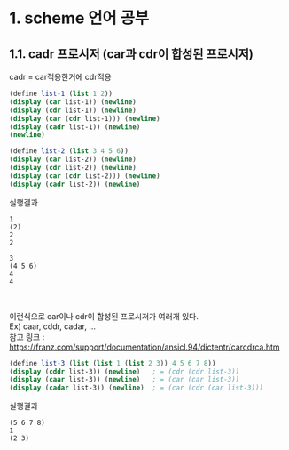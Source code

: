 # 1. scheme 언어 공부

## 1.1. cadr 프로시저 (car과 cdr이 합성된 프로시저)

cadr = car적용한거에 cdr적용

```scheme
(define list-1 (list 1 2))
(display (car list-1)) (newline)
(display (cdr list-1)) (newline)
(display (car (cdr list-1))) (newline)
(display (cadr list-1)) (newline)
(newline)

(define list-2 (list 3 4 5 6))
(display (car list-2)) (newline)
(display (cdr list-2)) (newline)
(display (car (cdr list-2))) (newline)
(display (cadr list-2)) (newline)
```

실행결과

```
1
(2)
2
2

3
(4 5 6)
4
4

```

<br>

이런식으로 car이나 cdr이 합성된 프로시저가 여러개 있다.
<br>
Ex) caar, cddr, cadar, ...
<br>
참고 링크 : <https://franz.com/support/documentation/ansicl.94/dictentr/carcdrca.htm>

```scheme
(define list-3 (list (list 1 (list 2 3)) 4 5 6 7 8))
(display (cddr list-3)) (newline)   ; = (cdr (cdr list-3))
(display (caar list-3)) (newline)   ; = (car (car list-3))
(display (cadar list-3)) (newline)  ; = (car (cdr (car list-3)))
```

실행결과

```
(5 6 7 8)
1
(2 3)

```
